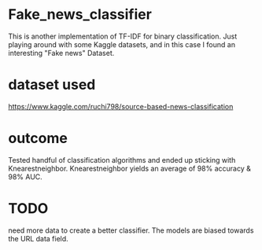 # Fake_news_classifier
This is another implementation of TF-IDF for binary classification. Just playing around with some Kaggle datasets, and in this case I found an interesting "Fake news" Dataset.

# dataset used
https://www.kaggle.com/ruchi798/source-based-news-classification

# outcome
Tested handful of classification algorithms and ended up sticking with Knearestneighbor.
Knearestneighbor yields an average of 98% accuracy & 98% AUC.

# TODO
need more data to create a better classifier. The models are biased towards the URL data field.


